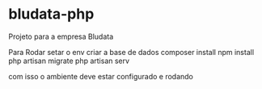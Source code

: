 # bludata-php
Projeto para a empresa Bludata

Para Rodar
setar o env
criar a base de dados
composer install
npm install
php artisan migrate
php artisan serv

com isso o ambiente deve estar configurado e rodando
